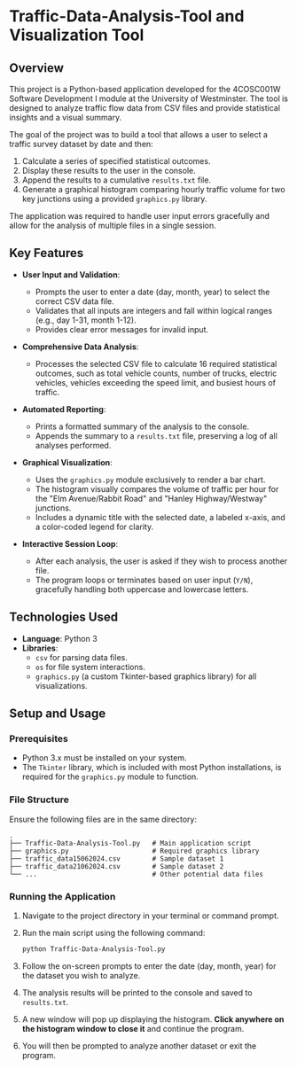 # Traffic-Data-Analysis-Tool and Visualization Tool

## Overview

This project is a Python-based application developed for the 4COSC001W Software Development I module at the University of Westminster. The tool is designed to analyze traffic flow data from CSV files and provide statistical insights and a visual summary.

The goal of the project was to build a tool that allows a user to select a traffic survey dataset by date and then:
1.  Calculate a series of specified statistical outcomes.
2.  Display these results to the user in the console.
3.  Append the results to a cumulative `results.txt` file.
4.  Generate a graphical histogram comparing hourly traffic volume for two key junctions using a provided `graphics.py` library.

The application was required to handle user input errors gracefully and allow for the analysis of multiple files in a single session.

## Key Features

-   **User Input and Validation**:
    -   Prompts the user to enter a date (day, month, year) to select the correct CSV data file.
    -   Validates that all inputs are integers and fall within logical ranges (e.g., day 1-31, month 1-12).
    -   Provides clear error messages for invalid input.

-   **Comprehensive Data Analysis**:
    -   Processes the selected CSV file to calculate 16 required statistical outcomes, such as total vehicle counts, number of trucks, electric vehicles, vehicles exceeding the speed limit, and busiest hours of traffic.

-   **Automated Reporting**:
    -   Prints a formatted summary of the analysis to the console.
    -   Appends the summary to a `results.txt` file, preserving a log of all analyses performed.

-   **Graphical Visualization**:
    -   Uses the `graphics.py` module exclusively to render a bar chart.
    -   The histogram visually compares the volume of traffic per hour for the "Elm Avenue/Rabbit Road" and "Hanley Highway/Westway" junctions.
    -   Includes a dynamic title with the selected date, a labeled x-axis, and a color-coded legend for clarity.

-   **Interactive Session Loop**:
    -   After each analysis, the user is asked if they wish to process another file.
    -   The program loops or terminates based on user input (`Y/N`), gracefully handling both uppercase and lowercase letters.
 
## Technologies Used

-   **Language**: Python 3
-   **Libraries**:
    -   `csv` for parsing data files.
    -   `os` for file system interactions.
    -   `graphics.py` (a custom Tkinter-based graphics library) for all visualizations.

## Setup and Usage

### Prerequisites

-   Python 3.x must be installed on your system.
-   The `Tkinter` library, which is included with most Python installations, is required for the `graphics.py` module to function.

### File Structure

Ensure the following files are in the same directory:

```
.
├── Traffic-Data-Analysis-Tool.py   # Main application script
├── graphics.py                     # Required graphics library
├── traffic_data15062024.csv        # Sample dataset 1
├── traffic_data21062024.csv        # Sample dataset 2
└── ...                             # Other potential data files
```

### Running the Application

1.  Navigate to the project directory in your terminal or command prompt.
2.  Run the main script using the following command:

    ```bash
    python Traffic-Data-Analysis-Tool.py
    ```

3.  Follow the on-screen prompts to enter the date (day, month, year) for the dataset you wish to analyze.
4.  The analysis results will be printed to the console and saved to `results.txt`.
5.  A new window will pop up displaying the histogram. **Click anywhere on the histogram window to close it** and continue the program.
6.  You will then be prompted to analyze another dataset or exit the program.
